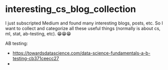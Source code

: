 # interesting_cs_blog_collection

I just subscripted Medium and found many interesting blogs, posts, etc. So I want to collect and categorize all these useful things (normally is about cs, ml, stat, ab-testing, etc). 😁😁😁

AB testing:
- https://towardsdatascience.com/data-science-fundamentals-a-b-testing-cb371ceecc27
- 


